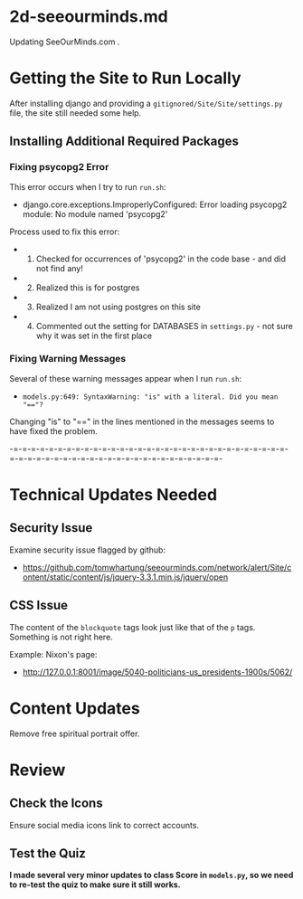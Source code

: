 
# 2d-seeourminds.md

Updating SeeOurMinds.com .

# Getting the Site to Run Locally

After installing django and providing a `gitignored/Site/Site/settings.py` file, the site still needed some help.

## Installing Additional Required Packages

### Fixing psycopg2 Error

This error occurs when I try to run `run.sh`:

- django.core.exceptions.ImproperlyConfigured: Error loading psycopg2 module: No module named 'psycopg2'

Process used to fix this error:

- 1. Checked for occurrences of 'psycopg2' in the code base - and did not find any!
- 2. Realized this is for postgres
- 3. Realized I am not using postgres on this site
- 4. Commented out the setting for DATABASES in `settings.py` - not sure why it was set in the first place

### Fixing Warning Messages

Several of these warning messages appear when I run `run.sh`:

- `models.py:649: SyntaxWarning: "is" with a literal. Did you mean "=="?`

Changing "is" to "==" in the lines mentioned in the messages seems to have fixed the problem.

-=-=-=-=-=-=-=-=-=-=-=-=-=-=-=-=-=-=-=-=-=-=-=-=-=-=-=-=-=-=-=-=-=-=-=-=-=-=-=-=-=-=-=-=-=-=-=-=-=-=-=-=-=-=-=-

# Technical Updates Needed

## Security Issue

Examine security issue flagged by github:

- https://github.com/tomwhartung/seeourminds.com/network/alert/Site/content/static/content/js/jquery-3.3.1.min.js/jquery/open

## CSS Issue

The content of the `blockquote` tags look just like that of the `p` tags.
Something is not right here.

Example: Nixon's page:

- http://127.0.0.1:8001/image/5040-politicians-us_presidents-1900s/5062/

# Content Updates

Remove free spiritual portrait offer.

# Review

## Check the Icons

Ensure social media icons link to correct accounts.

## Test the Quiz

**I made several very minor updates to class Score in `models.py`, so we need to re-test the quiz to make sure it still works.**

